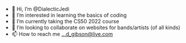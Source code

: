 - 👋 Hi, I’m @DialecticJedi
- 👀 I’m interested in learning the basics of coding
- 🌱 I’m currently taking the CS50 2022 course
- 💞️ I’m looking to collaborate on websites for bands/artists (of all kinds)
- 📫 How to reach me ...d_gibson@live.com

<!---
DialecticJedi/DialecticJedi is a ✨ special ✨ repository because its `README.md` (this file) appears on your GitHub profile.
You can click the Preview link to take a look at your changes.
--->
